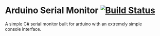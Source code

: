 # Arduino Serial Monitor [![Build Status](https://travis-ci.org/phonicmouse/ArduinoSerialMonitor.svg?branch=master)](https://travis-ci.org/phonicmouse/ArduinoSerialMonitor)
A simple C# serial monitor built for arduino with an extremely simple console interface.
